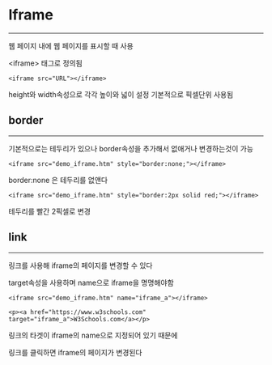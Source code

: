 # Iframe
-----------------
웹 페이지 내에 웹 페이지를 표시할 때 사용

\<iframe> 태그로 정의됨

```
<iframe src="URL"></iframe>
```

height와 width속성으로 각각 높이와 넓이 설정 기본적으로 픽셀단위 사용됨

## border
---------------
기본적으로는 테두리가 있으나 border속성을 추가해서 없애거나 변경하는것이 가능

```
<iframe src="demo_iframe.htm" style="border:none;"></iframe>
```
border:none 은 테두리를 없앤다

```
<iframe src="demo_iframe.htm" style="border:2px solid red;"></iframe>
```
테두리를 빨간 2픽셀로 변경

## link
---------------
링크를 사용해 iframe의 페이지를 변경할 수 있다

target속성을 사용하며 name으로 iframe을 명명해야함

```
<iframe src="demo_iframe.htm" name="iframe_a"></iframe>

<p><a href="https://www.w3schools.com" target="iframe_a">W3Schools.com</a></p>
```
링크의 타겟이 iframe의 name으로 지정되어 있기 때문에

링크를 클릭하면 iframe의 페이지가 변경된다
